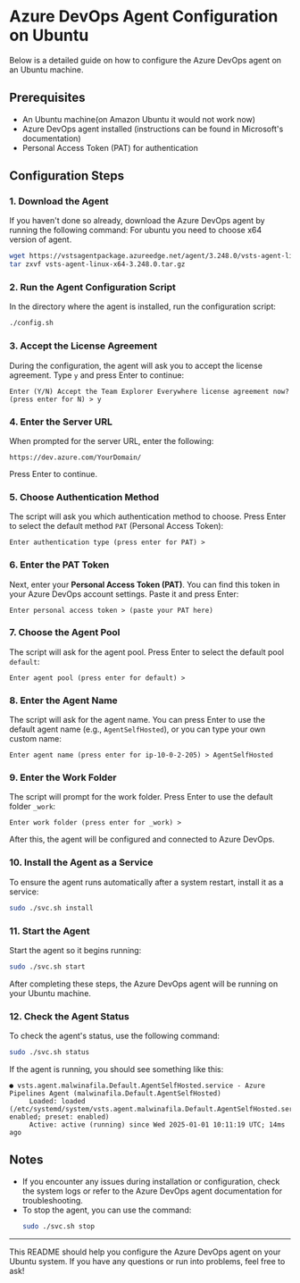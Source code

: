 
# Azure DevOps Agent Configuration on Ubuntu

Below is a detailed guide on how to configure the Azure DevOps agent on an Ubuntu machine.

## Prerequisites

- An Ubuntu machine(on Amazon Ubuntu it would not work now)
- Azure DevOps agent installed (instructions can be found in Microsoft's documentation)
- Personal Access Token (PAT) for authentication

## Configuration Steps

### 1. Download the Agent
If you haven't done so already, download the Azure DevOps agent by running the following command:
For ubuntu you need to choose x64 version of agent.
```bash
wget https://vstsagentpackage.azureedge.net/agent/3.248.0/vsts-agent-linux-x64-3.248.0.tar.gz
tar zxvf vsts-agent-linux-x64-3.248.0.tar.gz
```

### 2. Run the Agent Configuration Script
In the directory where the agent is installed, run the configuration script:

```bash
./config.sh
```

### 3. Accept the License Agreement
During the configuration, the agent will ask you to accept the license agreement. Type `y` and press Enter to continue:

```
Enter (Y/N) Accept the Team Explorer Everywhere license agreement now? (press enter for N) > y
```

### 4. Enter the Server URL
When prompted for the server URL, enter the following:

```
https://dev.azure.com/YourDomain/
```

Press Enter to continue.

### 5. Choose Authentication Method
The script will ask you which authentication method to choose. Press Enter to select the default method `PAT` (Personal Access Token):

```
Enter authentication type (press enter for PAT) > 
```

### 6. Enter the PAT Token
Next, enter your **Personal Access Token (PAT)**. You can find this token in your Azure DevOps account settings. Paste it and press Enter:

```
Enter personal access token > (paste your PAT here)
```

### 7. Choose the Agent Pool
The script will ask for the agent pool. Press Enter to select the default pool `default`:

```
Enter agent pool (press enter for default) > 
```

### 8. Enter the Agent Name
The script will ask for the agent name. You can press Enter to use the default agent name (e.g., `AgentSelfHosted`), or you can type your own custom name:

```
Enter agent name (press enter for ip-10-0-2-205) > AgentSelfHosted
```

### 9. Enter the Work Folder
The script will prompt for the work folder. Press Enter to use the default folder `_work`:

```
Enter work folder (press enter for _work) > 
```

After this, the agent will be configured and connected to Azure DevOps.

### 10. Install the Agent as a Service
To ensure the agent runs automatically after a system restart, install it as a service:

```bash
sudo ./svc.sh install
```

### 11. Start the Agent
Start the agent so it begins running:

```bash
sudo ./svc.sh start
```

After completing these steps, the Azure DevOps agent will be running on your Ubuntu machine.

### 12. Check the Agent Status
To check the agent's status, use the following command:

```bash
sudo ./svc.sh status
```

If the agent is running, you should see something like this:

```
● vsts.agent.malwinafila.Default.AgentSelfHosted.service - Azure Pipelines Agent (malwinafila.Default.AgentSelfHosted)
     Loaded: loaded (/etc/systemd/system/vsts.agent.malwinafila.Default.AgentSelfHosted.service; enabled; preset: enabled)
     Active: active (running) since Wed 2025-01-01 10:11:19 UTC; 14ms ago
```

## Notes

- If you encounter any issues during installation or configuration, check the system logs or refer to the Azure DevOps agent documentation for troubleshooting.
- To stop the agent, you can use the command:
  ```bash
  sudo ./svc.sh stop
  ```

---

This README should help you configure the Azure DevOps agent on your Ubuntu system. If you have any questions or run into problems, feel free to ask!

